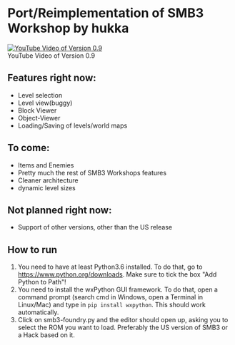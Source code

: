 # Port/Reimplementation of SMB3 Workshop by hukka

[![YouTube Video of Version 0.9](https://img.youtube.com/vi/NSQnIYQT5Go/0.jpg)](https://www.youtube.com/watch?v=NSQnIYQT5Go)  
YouTube Video of Version 0.9

## Features right now:

 - Level selection
 - Level view(buggy)
 - Block Viewer
 - Object-Viewer
 - Loading/Saving of levels/world maps

## To come:

 - Items and Enemies
 - Pretty much the rest of SMB3 Workshops features
 - Cleaner architecture
 - dynamic level sizes

## Not planned right now:

 - Support of other versions, other than the US release

## How to run

1. You need to have at least Python3.6 installed. To do that, go to
https://www.python.org/downloads. Make sure to tick the box "Add Python to
Path"!
2. You need to install the wxPython GUI framework. To do that, open a command
prompt (search cmd in Windows, open a Terminal in Linux/Mac) and type in `pip
install wxpython`. This should work automatically.
3. Click on smb3-foundry.py and the editor should open up, asking you to
select the ROM you want to load. Preferably the US version of SMB3 or a Hack
based on it.

